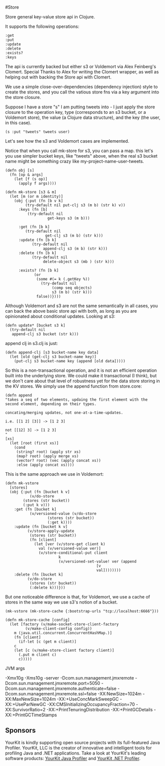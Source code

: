 #Store

Store general key-value store api in Clojure.

It supports the following operations:

    :get
    :put
    :update
    :delete
    :exists?
    :keys

The api is currently backed but either s3 or Voldemort via Alex Feinberg's Clomert.  Special Thanks to Alex for writing the Clomert wrapper, as well as helping out with backing the Store api with Clomert.

We use a simple close-over-dependencies (dependency injection) style to create the stores, and you call the vatious store fns via a key argument into the store closure.

Suppose I have a store "s" I am putting tweets into - I just apply the store closure to the operation key, type (corresponds to an s3 bucket, or a Voldemort store), the value (a Clojure data structure), and the key (the user, in this case).

    (s :put "tweets" tweets user)

Let's see how the s3 and Voldemort cases are implemented.

Notice that when you call mk-store for s3, you can pass a map.  this let's you use simpler bucket keys, like "tweets" above, when the real s3 bucket name might be something crazy like my-project-name-user-tweets.

    (defn obj [s]
      (fn [op & args]
        (let [f (s op)]
          (apply f args))))

    (defn mk-store [s3 & m]
      (let [m (or m identity)]
        (obj {:put (fn [b v k]
             (try-default nil put-clj s3 (m b) (str k) v))
          :keys (fn [b]
              (try-default nil
                       get-keys s3 (m b)))

          :get (fn [b k]
             (try-default nil
                      get-clj s3 (m b) (str k)))
          :update (fn [b k]
                (try-default nil
                     append-clj s3 (m b) (str k)))
          :delete (fn [b k]
                (try-default nil
                     delete-object s3 (mb ) (str k)))

          :exists? (fn [b k]
                 (or
                  (some #(= k (.getKey %))
                    (try-default nil
                         (comp seq objects)
                         s3 (m b) (str k)))
                  false))})))

Although Voldemort and s3 are not the same semantically in all cases, you can back the above basic store api with both, as long as you are opinionated about conditional updates.  Looking at s3:

    (defn update* [bucket s3 k]
      (try-default nil
       append-clj s3 bucket (str k)))

append clj in s3.clj is just:

    (defn append-clj [s3 bucket-name key data]
      (let [old (get-clj s3 bucket-name key)]
        (put-clj s3 bucket-name key (append [old data]))))

So this is a non-transactional operation, and it is not an efficient operation built into the underlying store.  We could make it transactional (I think), but we don't care about that level of robustness yet for the data store storing in the KV stores.  We simply use the append function from store.core:

    (defn append
    "takes a seq of two elements, updaing the first element with the second element, depending on their types.

    concating/merging updates, not one-at-a-time-updates.

    i.e. [[1 2] [3]] -> [1 2 3]

    not [[12] 3] -> [1 2 3]
    "
    [xs]
      (let [root (first xs)]
        (cond
         (string? root) (apply str xs)
         (map? root) (apply merge xs)
         (vector? root) (vec (apply concat xs))
         :else (apply concat xs))))

This is the same approach we use in Voldemort:

    (defn mk-vstore
      [stores]
      (obj {:put (fn [bucket k v]
               (v/do-store
            (stores (str bucket))
            (:put k v)))
        :get (fn [bucket k]
               (v/versioned-value (v/do-store
                       (stores (str bucket))
                       (:get k))))
        :update (fn [bucket k v]
              (v/store-apply-update
               (stores (str bucket))
               (fn [client]
                 (let [ver (v/store-get client k)
                   val (v/versioned-value ver)]
                   (v/store-conditional-put client
                            k
                            (v/versioned-set-value! ver (append
                                             [v
                                             val])))))))
        :delete (fn [bucket k]
              (v/do-store
               (stores (str bucket))
               (:delete k)))}))

But one noticeable difference is that, for Voldemort, we use a cache of stores in the same way we use s3's notion of a bucket.

    (mk-vstore (mk-store-cache {:bootstrap-urls "tcp://localhost:6666"}))

    (defn mk-store-cache [config]
      (let [factory (v/make-socket-store-client-factory
             (v/make-client-config config))
        m (java.util.concurrent.ConcurrentHashMap.)]
        (fn [client]
          (if-let [c (get m client)]
        c
        (let [c (v/make-store-client factory client)]
          (.put m client c)
          c)))))


JVM args

-Xmx10g
-Xms10g
-server
-Dcom.sun.management.jmxremote
-Dcom.sun.management.jmxremote.port=5050
-Dcom.sun.management.jmxremote.authenticate=false
-Dcom.sun.management.jmxremote.ssl=false
-XX:NewSize=1024m
-XX:MaxNewSize=1024m
-XX:+UseConcMarkSweepGC
-XX:+UseParNewGC
-XX:CMSInitializingOccupancyFraction=70
-XX:SurvivorRatio=2
-XX:+PrintTenuringDistribution
-XX:+PrintGCDetails
-XX:+PrintGCTimeStamps



## Sponsors

YourKit is kindly supporting open source projects with its full-featured Java Profiler.
YourKit, LLC is the creator of innovative and intelligent tools for profiling
Java and .NET applications. Take a look at YourKit's leading software products:
[YourKit Java Profiler](http://www.yourkit.com/java/profiler/index.jsp) and
[YourKit .NET Profiler](http://www.yourkit.com/.net/profiler/index.jsp).
